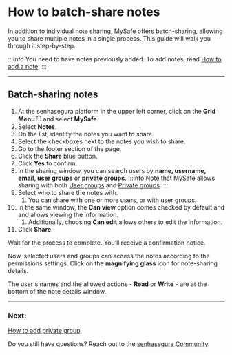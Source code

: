 # How to batch-share notes

In addition to individual note sharing, MySafe offers batch-sharing, allowing you to share multiple notes in a single process. This guide will walk you through it step-by-step.

:::info
You need to have notes previously added. To add notes, read [How to add a note](/v3-32/docs/mysafe-notes-add).
:::
* * *

## Batch-sharing notes

1. At the senhasegura platform in the upper left corner, click on the **Grid Menu ⁝⁝⁝** and select **MySafe**.
2. Select **Notes**.
3. On the list, identify the notes you want to share. 
4. Select the checkboxes next to the notes you wish to share.
5. Go to the footer section of the page.
6. Click the **Share** blue button.
7. Click **Yes** to confirm.
8. In the sharing window, you can search users by **name, username, email, user groups** or **private groups**.
    :::info
    Note that MySafe allows sharing with both [User groups](/v3-32/docs/administration-user-groups) and [Private groups](/v3-32/docs/mysafe-private-group).
    :::
9. Select who to share the notes with.
    1. You can share with one or more users, or with user groups.
10. In the same window, the **Can view** option comes checked by default and and allows viewing the information.
    1. Additionally, choosing **Can edit** allows others to edit the information.
11. Click **Share**.

Wait for the process to complete. You’ll receive a confirmation notice.

Now, selected users and groups can access the notes according to the permissions settings. Click on the **magnifying glass** icon for note-sharing details. 

The user's names and the allowed actions - **Read** or **Write** - are at the bottom of the note details window.
***

### Next:
[How to add private group](/v3-32/docs/mysafe-private-group-add)

Do you still have questions? Reach out to the [senhasegura Community](https://community.senhasegura.io/).


